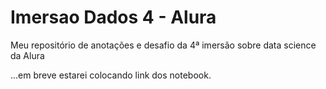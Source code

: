 # Imersao Dados 4 - Alura
Meu repositório de anotações e desafio da 4ª imersão sobre data science da Alura

...em breve estarei colocando link dos notebook.
